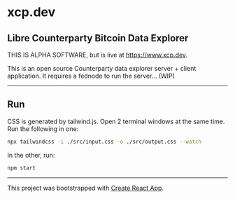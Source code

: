 # xcp.dev

## Libre Counterparty Bitcoin Data Explorer

THIS IS ALPHA SOFTWARE, but is live at https://www.xcp.dev.

This is an open source Counterparty data explorer server + client application. It requires a fednode to run the server... (WIP)

---

## Run

CSS is generated by tailwind.js. Open 2 terminal windows at the same time. Run the following in one:

```bash
npx tailwindcss -i ./src/input.css -o ./src/output.css --watch
```

In the other, run:

```bash
npm start
```

---

This project was bootstrapped with [Create React App](https://github.com/facebook/create-react-app).
